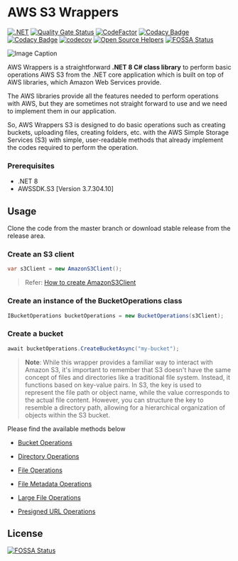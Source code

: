 ﻿
# AWS S3 Wrappers

[![.NET](https://github.com/bhuvaneshsaha/AWS.Wrappers/actions/workflows/dotnet.yml/badge.svg)](https://github.com/bhuvaneshsaha/AWS.Wrappers/actions/workflows/dotnet.yml)
[![Quality Gate Status](https://sonarcloud.io/api/project_badges/measure?project=bhuvaneshsaha&metric=alert_status)](https://sonarcloud.io/summary/new_code?id=bhuvaneshsaha)
[![CodeFactor](https://www.codefactor.io/repository/github/bhuvaneshsaha/aws.wrappers/badge)](https://www.codefactor.io/repository/github/bhuvaneshsaha/aws.wrappers)
[![Codacy Badge](https://app.codacy.com/project/badge/Grade/14753260313949559c4c9012cb70bc97)](https://app.codacy.com/gh/bhuvaneshsaha/AWS.Wrappers/dashboard?utm_source=gh&utm_medium=referral&utm_content=&utm_campaign=Badge_grade)
[![Codacy Badge](https://app.codacy.com/project/badge/Coverage/14753260313949559c4c9012cb70bc97)](https://app.codacy.com/gh/bhuvaneshsaha/AWS.Wrappers/dashboard?utm_source=gh&utm_medium=referral&utm_content=&utm_campaign=Badge_coverage)
[![codecov](https://codecov.io/gh/bhuvaneshsaha/AWS.Wrappers/branch/master/graph/badge.svg?token=CL7JXQF2MI)](https://codecov.io/gh/bhuvaneshsaha/AWS.Wrappers)
[![Open Source Helpers](https://www.codetriage.com/bhuvaneshsaha/aws.wrappers/badges/users.svg)](https://www.codetriage.com/bhuvaneshsaha/aws.wrappers)
[![FOSSA Status](https://app.fossa.com/api/projects/git%2Bgithub.com%2Fbhuvaneshsaha%2FAWS.Wrappers.svg?type=shield)](https://app.fossa.com/projects/git%2Bgithub.com%2Fbhuvaneshsaha%2FAWS.Wrappers?ref=badge_shield)

![Image Caption](https://codecov.io/gh/bhuvaneshsaha/AWS.Wrappers/branch/master/graphs/icicle.svg?token=CL7JXQF2MI)

AWS Wrappers is a straightforward **.NET 8 C# class library** to perform basic operations AWS S3 from the .NET core application which is built on top of AWS libraries, which Amazon Web Services provide.

The AWS libraries provide all the features needed to perform operations with AWS, but they are sometimes not straight forward to use and we need to implement them in our application.

So, AWS Wrappers S3 is designed to do basic operations such as creating buckets, uploading files, creating folders, etc. with the AWS Simple Storage Services (S3) with simple, user-readable methods that already implement the codes required to perform the operation.

### Prerequisites
 - .NET 8
 - AWSSDK.S3 [Version 3.7.304.10]

## Usage
Clone the code from the master branch or download stable release from the release area.

### Create an S3 client

```C#
var s3Client = new AmazonS3Client();
```
> Refer: [How to create AmazonS3Client](docs/AWS_CLIENT.md)

### Create an instance of the BucketOperations class

```C#
IBucketOperations bucketOperations = new BucketOperations(s3Client);
```

### Create a bucket

```C#
await bucketOperations.CreateBucketAsync("my-bucket");
```

> **Note**: While this wrapper provides a familiar way to interact with Amazon S3, it's important to remember that S3 doesn't have the same concept of files and directories like a traditional file system. Instead, it functions based on key-value pairs. In S3, the key is used to represent the file path or object name, while the value corresponds to the actual file content. However, you can structure the key to resemble a directory path, allowing for a hierarchical organization of objects within the S3 bucket.

Please find the available methods below

 - [Bucket Operations](/docs/BUCKET_OPERTATIONS.md)

 - [Directory Operations](/docs/DIRECTORY_OPERATIONS.md)

 - [File Operations](/docs/FILE_OPERATIONS.md)

 - [File Metadata Operations](/docs/FILE_METADATA_OPERATIONS.md)

 - [Large File Operations](/docs/LARGE_FILE_OPERATIONS.md)

 - [Presigned URL Operations](/docs/PRESIGNED_URL_OPERATIONS.md)


## License
[![FOSSA Status](https://app.fossa.com/api/projects/git%2Bgithub.com%2Fbhuvaneshsaha%2FAWS.Wrappers.svg?type=large)](https://app.fossa.com/projects/git%2Bgithub.com%2Fbhuvaneshsaha%2FAWS.Wrappers?ref=badge_large)
